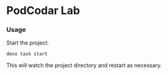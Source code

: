 # PodCodar Lab

### Usage

Start the project:

```
deno task start
```

This will watch the project directory and restart as necessary.
